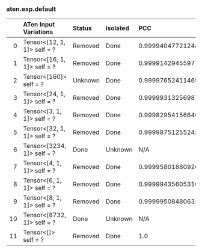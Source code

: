 ### aten.exp.default
|    | ATen Input Variations       | Status   | Isolated   | PCC                | Host   |
|---:|:----------------------------|:---------|:-----------|:-------------------|:-------|
|  0 | Tensor<[12, 1, 1]> self = ? | Removed  | Done       | 0.999940477212483  | 0      |
|  1 | Tensor<[16, 1, 1]> self = ? | Removed  | Done       | 0.9999142945597703 | 0      |
|  2 | Tensor<[160]> self = ?      | Unknown  | Done       | 0.9999765241146964 | 0      |
|  3 | Tensor<[24, 1, 1]> self = ? | Removed  | Done       | 0.9999931325698767 | 0      |
|  4 | Tensor<[3, 1, 1]> self = ?  | Removed  | Done       | 0.9998295415664684 | 0      |
|  5 | Tensor<[32, 1, 1]> self = ? | Removed  | Done       | 0.9999875125524299 | 0      |
|  6 | Tensor<[3234, 1]> self = ?  | Done     | Unknown    | N/A                | N/A    |
|  7 | Tensor<[4, 1, 1]> self = ?  | Removed  | Done       | 0.9999580188092617 | 0      |
|  8 | Tensor<[6, 1, 1]> self = ?  | Removed  | Done       | 0.999994356053107  | 0      |
|  9 | Tensor<[8, 1, 1]> self = ?  | Removed  | Done       | 0.9999950848063268 | 0      |
| 10 | Tensor<[8732, 1]> self = ?  | Done     | Unknown    | N/A                | N/A    |
| 11 | Tensor<[]> self = ?         | Removed  | Done       | 1.0                | 0      |

